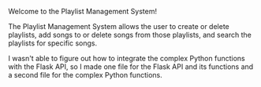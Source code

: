 Welcome to the Playlist Management System!

The Playlist Management System allows the user to create or delete playlists, add songs to or delete songs from those playlists, and search the playlists for specific songs.

I wasn't able to figure out how to integrate the complex Python functions with the Flask API, so I made one file for the Flask API and its functions and a second file for the complex Python functions.